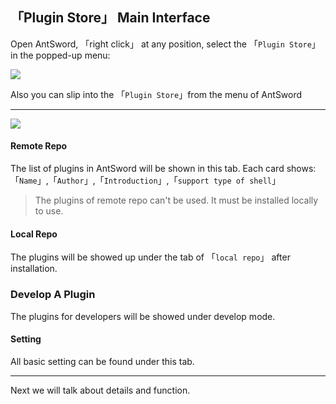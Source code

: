 「Plugin Store」 Main Interface
---

Open AntSword, 「right click」 at any position, select the 「`Plugin Store`」 in the popped-up menu:

![][img_main_page_1]

Also you can slip into the 「`Plugin Store`」from the menu of AntSword

---

![][img_main_page_2]

#### Remote Repo

The list of plugins in AntSword will be shown in this tab. Each card shows: 「`Name`」,「`Author`」,「`Introduction`」,「`support type of shell`」

> The plugins of remote repo can't be used. It must be installed locally to use.

#### Local Repo

The plugins will be showed up under the tab of 「`local repo`」 after installation.

### Develop A Plugin


The plugins for developers will be showed under develop mode.

#### Setting

All basic setting can be found under this tab.

---

Next we will talk about details and function.

[img_main_page_1]: http://7xtigg.com1.z0.glb.clouddn.com/doc/plugin_store/main_page_1.jpg
[img_main_page_2]: http://7xtigg.com1.z0.glb.clouddn.com/doc/plugin_store/main_page_2.jpg
